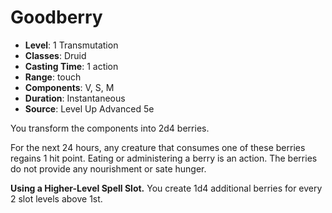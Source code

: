 # Goodberry

- **Level**: 1 Transmutation
- **Classes**: Druid
- **Casting Time**: 1 action
- **Range**: touch
- **Components**: V, S, M
- **Duration**: Instantaneous
- **Source**: Level Up Advanced 5e

You transform the components into 2d4 berries.

For the next 24 hours, any creature that consumes one of these berries regains 1 hit point. Eating or administering a berry is an action. The berries do not provide any nourishment or sate hunger.

**Using a Higher-Level Spell Slot.** You create 1d4 additional berries for every 2 slot levels above 1st.
